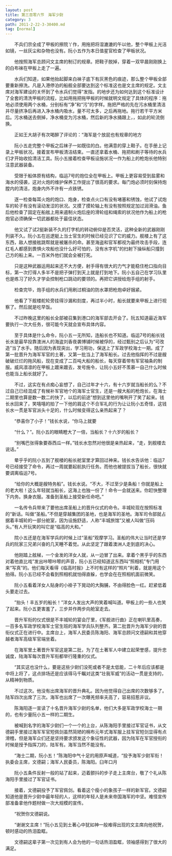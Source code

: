 ```yaml
---
layout: post
title: 第三百零六节　海军少尉
category: 3
path: 2011-2-22-3-30400.md
tag: [normal]
---
```


　　不兵们宗全成了甲板的擦院丫作，用拖把将湿漉漉的午以他，整个甲板上光洁如镜，一丝灰尘和杂物也没有。阮小五作为本日值星官检查了甲板状况。

　　他按照海军总顾问文主席的制订的规章。把鞋子脱掉，穿着一双早晨刚刚换上的白布袜在甲板上走了一遍。

　　水兵们知道，如果他抬起脚来白袜子底下有灰黑色的痕迹，那么整个甲板全部要重新擦洗。凡是入港停泊的船舰全部要达到这个标准这也是文主席的规定。文主席对海军建设的关怀到了令水兵们觉得“发指。的地步还为如何达到这个标准设计了全套的清洗甲板的流程，比如用拖把拖甲板的时候就明文规定了具体的程序：拖地必须使用两个水桶，分别标有“净”和“污”的字样。拖把严格的先在污水桶里清洁并尽量挤净后再进入净水桶内吸水，量不可太多，之后再拖地。拖行若干平方米后。污水桶送去倒掉，净水桶变为污水桶，然后新的净水捅跟上，，如此的轮流倒换。

　　正如王大胡子有次喝醉了评论的：“海军是个放屁也有规章的地方

　　阮小五走完整个甲板之后袜子一如既往的白。他满意的穿上鞋子。在手册上记录上甲板状况。接着宣布甲板清洁结束。一直还拿着水桶、拖把和刷子等待的水兵们才开始收拾清洁工具。阮小五接着检查甲板设施状况一作为船上的枪炮长他特别注意武器装备。

　　受限于船体原有结构，临运7号的炮位全在甲板上。甲板上更容易受到盐雾和海水的侵袭，这对火炮的维护保养工作提出了很高的要求。每门炮必须时刻保持炮膛内的清洁，炮身内外不许有一点铁锈。

　　逐一检查每耳火炮的炮口、炮身，检查点火口有没有堵塞和锈蚀，他试了试炮车的轮子有没有滚动发涩的状况。又摸了摸轮轴上有没有按照规定加过润滑油。鱼后他检查了固定在船舷上用来遏制火炮后座的滑轮组和绳索的状况他作为船上的枪炮官必须确保一切武器都处于最佳状态。

　　他又试了试2挺新装不久的打字机的转动俯仰是否灵活，这种全新的武器刚刚列装不久。阮小五在巡逻艇上当士官生的时候已经见识了它的威力。舰楼上有了这东西，敌人想接舷跳帮就是被屠杀的命。甚至海盗和官军都视为最终攻击手段，连红毛人都感到畏惧火攻船也没什么好可怕的，没有水字机”的扫射下操纵船只撞到己方的船上来。一百米外他们就会全被打死。

　　只是这种武器运用起来还不大方便，射手得有很大的力气才能稳住枪口指向目标，第一次打得人多半不是把子弹打到天上就是打到地下。阮小五自己在学习队里也是练习了好久才学会控制枪口跳动的要领的。再把它讲授给炮手组的射手。

　　检查完毕，炮手组的水兵们用刷过桐油的防水罩把枪炮卓好捆紧。

　　他看了下舰楼舵轮旁挂得沙漏和刻度，再过半小时，船长就要来甲板上进行视察了。然后就是吃早饭。

　　不过昨晚这里的船长全部被召集到港口的海军部去开会了。阮五知道最近海军要执行一次大任务，很可能今天就会宣布具体内容。

　　至于具体是什么命令，阮小五一无所知，连船长也不知道。临运7号的船长钱长水是最早投靠澳洲人的海盗刘香夜袭博铺时候被俘的，经过甄别之后认为“可改造”当了水手。随后因为表现突出，学习用功，保送上了军政学校海士一期。成了第一批晋升为海军军官的土著，又第一批当上了海军船长。过去他指挥的不过是艘破破烂烂的拖风船，现在变成了二百吨大船的船长，每天穿着带有军官袖条的制服。威风凛凛的在甲板上踱来踱去，发号施令，让阮小五好不羡慕一自己什么时候也能当上船长就好了。

　　不过，这实在有点痴心妄想了，自己过年才十六，有十六岁就当船长的么？不过自己已经混成了有候补军官地个的海军士官生，还是一艘大船的枪炮长，在海士二期里也算是数一数二的快了，以后的前途”想到这里他的嘴咧开了笑了起来。钱长水回来了，笑嘻嘻的拍了一下他的肩这个不合军礼的行为让让阮小五奇怪，这钱长水一贯是军官派头十足的，什么时候变得这么亲热起来了？

　　“恭喜你了小子！”钱长水说，“你马上就要

　　“什么？”。阮小五的眼睛瞪大了一倍，当船长？十六岁的船长？

　　“别嘴巴张得象要吞西瓜一样。”钱长水忽然对他很是亲热起来，“走，到舰楼去说话。”

　　晕乎乎的阮小五到了舰楼的船长舱室里才算回过神来。钱长水告诉他：临运7号已经接受了命令，再过一周就要起航执行任务。而他也被提拔当了船长，很快就要调离临运7号。

　　“给你的大概是艘特务船”。钱长水说。“不大，不过至少是条船！你就是船上的老大啦！这么年轻就当船长，这海上也独一份了！命令一会就送来。你赶快整理下内务。换身衣服。准备到圣船上接受新任命吧。”

　　一名传令兵带来了要他出席圣船上的晋升仪式的命令。丰城轮现在按照标准的“新话。叫做“圣船。”不但是穿越集团的圣地，也是海军的圣地。海军司令部就占据着丰城轮的一部分舱室，因为设施舒适，人称“丰城旅馆”又被人叫做“压码头。”有人开玩笑的叫它是“临高的大和。”

　　院小五还是在海军学兵的时候上过“圣船”观摩学习。圣船的伟大让当时还是学兵的阮家三兄弟兴奋的几天睡不着觉。从此坚定了跟着澳洲人走到底的决心。

　　他刚踏上舷梯，一个金发的洋女人就，从一边冒了出来。拿着个黑乎乎的东西对着他直比戏”发出咔嚓咔嚓的声音，阮小五已经知道这东西叫“照相机”专门用来“写真”的。他们每天看得《临高时报》上不时有这样的“照片”利着，就是用这个拍得。阮小五已经不会看到照相机就怕得直躲，也学会在在照相机面前微笑。

　　阮小五看着洋女人贴身的小褂子下晃动的大胸脯，不由得脸色一红。赶紧低着头要走过去。

　　”抬头！丰五岁的船长！”洋女人发出大声的笑着喊叫道。甲板上的一些人也笑了起来。阮小五更害羞了，三步并作两步向舱室走去。

　　晋升军衔的仪式很是不丰城轮的宴会厅里，《军舰进行曲》正在喇叭里高奏，一百多名军政学校海军士官生班的海军学兵队列整齐。第二批晋升为海军少尉的晋衔仪式正在进行中。主席台上，海军人民委员陈海阳、海军总顾问文德嗣和其他穿越者海军高级军官端坐着。

　　在海军里土著晋升军官这是第二批，为了在土著军人中建立起荣誉感，提升忠诚度，陆海军每次晋升军衔都举行隆重的仪式。

　　“其实这也没什么，要是这些少尉们没死或者不是太低能，二十年后应该都是中将上将了，这点排场还是应该得马千瞩对这类“壮我军威”的活动一贯是支持的，从精神到物质。

　　不过这次。他没有出席海军的晋升典礼。因为他觉得自己出席的次数够多了。陆军四次出席了三次。海军也出席了一次曝羌频率夫高了，容易招惹非议。

　　陈海阳逐一宣读了十名晋升海军少尉的名单，他们大多是军政学校海士一期的，也有少量阮小五一样的二期生。

　　被喊到名字的海军少尉们一个一个的上台，从陈海阳手里接过军官证书，从文德嗣手里接过海军军官短佩剑虽然简陋的棉布元年式海军服上挂军官短剑显得有点滑稽，但是海军众们还是坚持要求颁发这个象征性的武器，因为陆军在军官授衔的时候是授予指挥刀的，陆军有。海军当然不能没有。

　　“海士二期，阮小五！”陈海阳中气十足的用原声喊道，“投予海军少尉军衔！执委会主席，文德嗣；海军人民委员，陈海阳。臼年口月

　　阮小五条件反射一般的站了起来，迈着颤抖的步子走上主席台，敬了个礼从陈海阳手里接过了军官证书。

　　接着，文德嗣投予了军官佩剑。看着这个瘦小的象孩子一样的新军官。文德嗣知道他是晋升少尉中最年轻的人，这样的年轻人是未来帝国海军的中坚。难怪宣传部准备拿他作题材做一次大规模的宣传。

　　“祝贺你文德嗣说。

　　“谢谢文主席！”阮小五见到土著心中犹如神一般难得出现的文主席向他祝贺，顿时感动的热泪盈眶。

　　文德嗣这辈子第一次见到有人会为他的一句话热泪盈眶，领袖感得到了很大的满足。